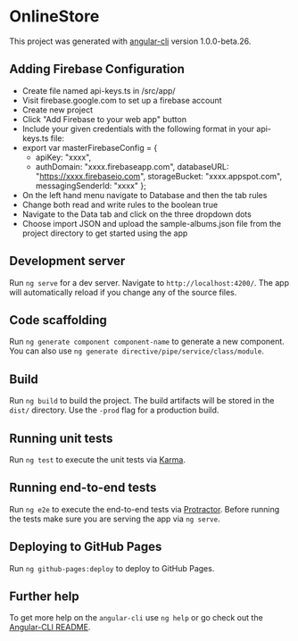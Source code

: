 # OnlineStore

This project was generated with [angular-cli](https://github.com/angular/angular-cli) version 1.0.0-beta.26.

## Adding Firebase Configuration
* Create file named api-keys.ts in /src/app/
* Visit firebase.google.com to set up a firebase account
* Create new project
* Click "Add Firebase to your web app" button
* Include your given credentials with the following format in your api-keys.ts file:
* export var masterFirebaseConfig = {
    * apiKey: "xxxx",
    * authDomain: "xxxx.firebaseapp.com",
    databaseURL: "https://xxxx.firebaseio.com",
    storageBucket: "xxxx.appspot.com",
    messagingSenderId: "xxxx"
  };
* On the left hand menu navigate to Database and then the tab rules
* Change both read and write rules to the boolean true
* Navigate to the Data tab and click on the three dropdown dots
* Choose import JSON and upload the sample-albums.json file from the project directory to get started using the app

## Development server
Run `ng serve` for a dev server. Navigate to `http://localhost:4200/`. The app will automatically reload if you change any of the source files.

## Code scaffolding

Run `ng generate component component-name` to generate a new component. You can also use `ng generate directive/pipe/service/class/module`.

## Build

Run `ng build` to build the project. The build artifacts will be stored in the `dist/` directory. Use the `-prod` flag for a production build.

## Running unit tests

Run `ng test` to execute the unit tests via [Karma](https://karma-runner.github.io).

## Running end-to-end tests

Run `ng e2e` to execute the end-to-end tests via [Protractor](http://www.protractortest.org/).
Before running the tests make sure you are serving the app via `ng serve`.

## Deploying to GitHub Pages

Run `ng github-pages:deploy` to deploy to GitHub Pages.

## Further help

To get more help on the `angular-cli` use `ng help` or go check out the [Angular-CLI README](https://github.com/angular/angular-cli/blob/master/README.md).
